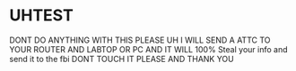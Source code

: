 # UHTEST





DONT DO ANYTHING WITH THIS PLEASE UH I WILL SEND A ATTC TO YOUR ROUTER AND LABTOP OR PC AND IT WILL 100% Steal your info and send it to the fbi
DONT TOUCH IT PLEASE AND THANK YOU
